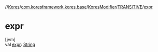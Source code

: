 //[Kores](../../../../index.md)/[com.koresframework.kores.base](../../index.md)/[KoresModifier](../index.md)/[TRANSITIVE](index.md)/[expr](expr.md)

# expr

[jvm]\
val [expr](expr.md): [String](https://kotlinlang.org/api/latest/jvm/stdlib/kotlin/-string/index.html)
